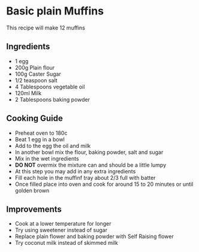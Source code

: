
# Basic plain Muffins

This recipe will make 12 muffins

## Ingredients

* 1 egg
* 200g Plain flour
* 100g Caster Sugar
* 1/2 teaspoon salt
* 4 Tablespoons vegetable oil
* 120ml Milk
* 2 Tablespoons baking powder

## Cooking Guide

* Preheat oven to 180c
* Beat 1 egg in a bowl
* Add to the egg the oil and milk
* In another bowl mix the flour, baking powder, salt and sugar
* Mix in the wet ingredients
* **DO NOT** overmix the mixture can and should be a little lumpy
* At this step you may add in any extra ingredients
* Fill each hole in the muffinf tray about 2/3 full with batter
* Once filled place into oven and cook for around 15 to 20 minutes or until golden brown

## Improvements

* Cook at a lower temperature for longer
* Try using sweetener instead of sugar
* Replace plain flower and baking powder with Self Raising flower
* Try coconut milk instead of skimmed milk
